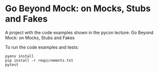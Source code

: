 # Go Beyond Mock: on Mocks, Stubs and Fakes
A project with the code examples shown in the pycon lecture: Go Beyond Mock: on Mocks, Stubs and Fakes

To run the code examples and tests:
```shell
pyenv install
pip install -r requirements.txt
pytest
```
